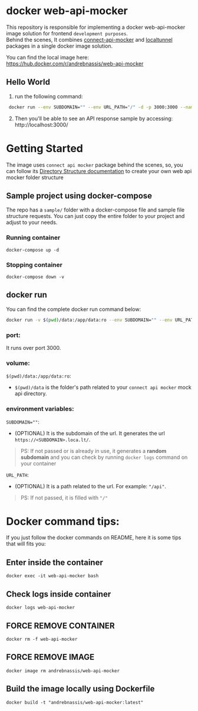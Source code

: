 # docker web-api-mocker
This repository is responsible for implementing a docker web-api-mocker image solution for frontend `development purposes`.  
Behind the scenes, It combines [connect-api-mocker](https://github.com/muratcorlu/connect-api-mocker) and [localtunnel](https://github.com/localtunnel/localtunnel) packages in a single docker image solution.

You can find the local image here:
https://hub.docker.com/r/andrebnassis/web-api-mocker

## Hello World

1. run the following command:  
```bash
 docker run --env SUBDOMAIN="" --env URL_PATH="/" -d -p 3000:3000 --name web-api-mocker andrebnassis/web-api-mocker
```

2. Then you'll be able to see an API response sample by accessing:  
http://localhost:3000/  

# Getting Started

The image uses `connect api mocker` package behind the scenes, so, you can follow its [Directory Structure documentation](https://github.com/muratcorlu/connect-api-mocker#directory-structure) to create your own web api mocker folder structure

## Sample project using docker-compose

The repo has a `sample/` folder with a docker-compose file and sample file structure requests. You can just copy the entire folder to your project and adjust to your needs.

### Running container
`docker-compose up -d`

### Stopping container
`docker-compose down -v`

## docker run

You can find the complete docker run command below:

```bash
docker run -v $(pwd)/data:/app/data:ro --env SUBDOMAIN="" --env URL_PATH="/" -d -p 3000:3000 --name web-api-mocker andrebnassis/web-api-mocker
```

### port:

It runs over port 3000.
### volume:

`$(pwd)/data:/app/data:ro`:  

- `$(pwd)/data` is the folder's path related to your `connect api mocker` mock api directory.  

### environment variables:

`SUBDOMAIN=""`:  
- (OPTIONAL) It is the subdomain of the url. It generates the url `https://<SUBDOMAIN>.loca.lt/`.  
> PS: If not passed or is already in use, it generates a **random subdomain** and you can check by running `docker logs` command on your container

`URL_PATH`:  
- (OPTIONAL) It is a path related to the url. For example: `"/api"`.  
> PS: If not passed, it is filled with `"/"`  


# Docker command tips:

If you just follow the docker commands on README, here it is some tips that will fits you:
## Enter inside the container  
`docker exec -it web-api-mocker bash`

## Check logs inside container  
`docker logs web-api-mocker`

## FORCE REMOVE CONTAINER  
`docker rm -f web-api-mocker`

## FORCE REMOVE IMAGE  
`docker image rm andrebnassis/web-api-mocker`
## Build the image locally using Dockerfile
`docker build -t "andrebnassis/web-api-mocker:latest"`
